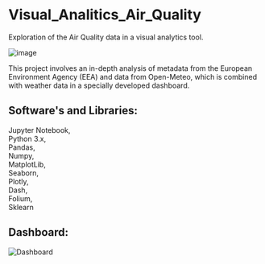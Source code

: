 # Visual_Analitics_Air_Quality
Exploration of the Air Quality data in a visual analytics tool.

![image](https://github.com/AniytaK/Visual_Analitics_Air_Quality/assets/123827528/4fa1f195-50cc-44fa-bc14-153f381cdb88)

This project involves an in-depth analysis of metadata from the European Environment Agency (EEA) and data from Open-Meteo, which is combined with weather data in a specially developed dashboard. 

## Software's and Libraries:

Jupyter Notebook,  
Python 3.x,  
Pandas,  
Numpy,  
MatplotLib,  
Seaborn,  
Plotly,  
Dash,  
Folium,  
Sklearn 


## Dashboard:

![Dashboard](https://github.com/user-attachments/assets/8e43b12f-e0f5-48a3-8b01-3e79784591fc)

